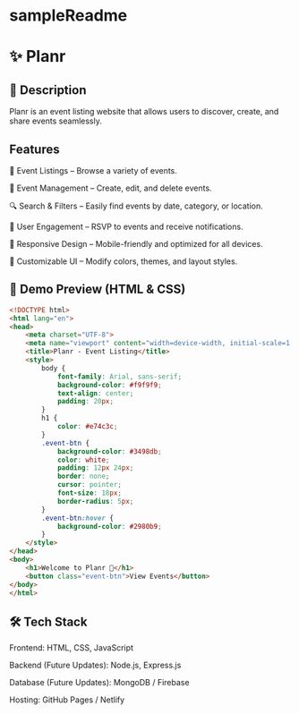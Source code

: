 # sampleReadme
# ✨ Planr

## 📌 Description
Planr is an event listing website that allows users to discover, create, and share events seamlessly.


## Features
🎉 Event Listings – Browse a variety of events.

📅 Event Management – Create, edit, and delete events.

🔍 Search & Filters – Easily find events by date, category, or location.

📢 User Engagement – RSVP to events and receive notifications.

📱 Responsive Design – Mobile-friendly and optimized for all devices.

🎨 Customizable UI – Modify colors, themes, and layout styles.
## 🎨 Demo Preview (HTML & CSS)
```html
<!DOCTYPE html>
<html lang="en">
<head>
    <meta charset="UTF-8">
    <meta name="viewport" content="width=device-width, initial-scale=1.0">
    <title>Planr - Event Listing</title>
    <style>
        body {
            font-family: Arial, sans-serif;
            background-color: #f9f9f9;
            text-align: center;
            padding: 20px;
        }
        h1 {
            color: #e74c3c;
        }
        .event-btn {
            background-color: #3498db;
            color: white;
            padding: 12px 24px;
            border: none;
            cursor: pointer;
            font-size: 18px;
            border-radius: 5px;
        }
        .event-btn:hover {
            background-color: #2980b9;
        }
    </style>
</head>
<body>
    <h1>Welcome to Planr 🚀</h1>
    <button class="event-btn">View Events</button>
</body>
</html>
```

## 🛠️ Tech Stack
Frontend: HTML, CSS, JavaScript

Backend (Future Updates): Node.js, Express.js

Database (Future Updates): MongoDB / Firebase

Hosting: GitHub Pages / Netlify


